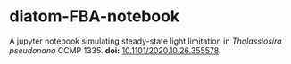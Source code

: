 # diatom-FBA-notebook
A jupyter notebook simulating steady-state light limitation in *Thalassiosira pseudonana* CCMP 1335. **doi:** [10.1101/2020.10.26.355578](https://doi.org/10.1101/2020.10.26.355578).
